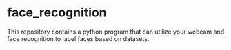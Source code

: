 # face_recognition
This repository contains a python program that can utilize your webcam and face recognition to label faces based on datasets.
